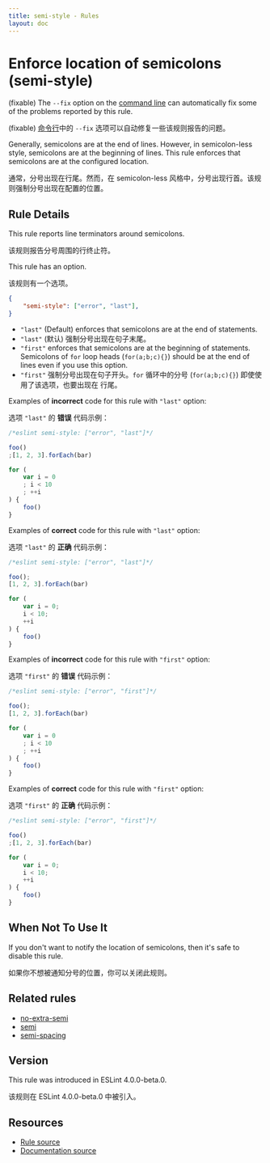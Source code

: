 ```yaml
---
title: semi-style - Rules
layout: doc
---
```

<!-- Note: No pull requests accepted for this file. See README.md in the root directory for details. -->

# Enforce location of semicolons (semi-style)

(fixable) The `--fix` option on the [command line](../user-guide/command-line-interface#fix) can automatically fix some of the problems reported by this rule.

(fixable) [命令行](../user-guide/command-line-interface#fix)中的 `--fix` 选项可以自动修复一些该规则报告的问题。

Generally, semicolons are at the end of lines. However, in semicolon-less style, semicolons are at the beginning of lines. This rule enforces that semicolons are at the configured location.

通常，分号出现在行尾。然而，在 semicolon-less 风格中，分号出现行首。该规则强制分号出现在配置的位置。

## Rule Details

This rule reports line terminators around semicolons.

该规则报告分号周围的行终止符。

This rule has an option.

该规则有一个选项。

```json
{
    "semi-style": ["error", "last"],
}
```

- `"last"` (Default) enforces that semicolons are at the end of statements.
- `"last"` (默认) 强制分号出现在句子末尾。
- `"first"` enforces that semicolons are at the beginning of statements. Semicolons of `for` loop heads (`for(a;b;c){}`) should be at the end of lines even if you use this option.
- `"first"` 强制分号出现在句子开头。`for` 循环中的分号 (`for(a;b;c){}`) 即使使用了该选项，也要出现在
行尾。

Examples of **incorrect** code for this rule with `"last"` option:

选项 `"last"` 的 **错误** 代码示例：

```js
/*eslint semi-style: ["error", "last"]*/

foo()
;[1, 2, 3].forEach(bar)

for (
    var i = 0
    ; i < 10
    ; ++i
) {
    foo()
}
```

Examples of **correct** code for this rule with `"last"` option:

选项 `"last"` 的 **正确** 代码示例：

```js
/*eslint semi-style: ["error", "last"]*/

foo();
[1, 2, 3].forEach(bar)

for (
    var i = 0;
    i < 10;
    ++i
) {
    foo()
}
```

Examples of **incorrect** code for this rule with `"first"` option:

选项 `"first"` 的 **错误** 代码示例：

```js
/*eslint semi-style: ["error", "first"]*/

foo();
[1, 2, 3].forEach(bar)

for (
    var i = 0
    ; i < 10
    ; ++i
) {
    foo()
}
```

Examples of **correct** code for this rule with `"first"` option:

选项 `"first"` 的 **正确** 代码示例：

```js
/*eslint semi-style: ["error", "first"]*/

foo()
;[1, 2, 3].forEach(bar)

for (
    var i = 0;
    i < 10;
    ++i
) {
    foo()
}
```

## When Not To Use It

If you don't want to notify the location of semicolons, then it's safe to disable this rule.

如果你不想被通知分号的位置，你可以关闭此规则。

## Related rules

- [no-extra-semi](./no-extra-semi)
- [semi](./semi)
- [semi-spacing](./semi-spacing)

## Version

This rule was introduced in ESLint 4.0.0-beta.0.

该规则在 ESLint 4.0.0-beta.0 中被引入。

## Resources

* [Rule source](https://github.com/eslint/eslint/tree/master/lib/rules/semi-style.js)
* [Documentation source](https://github.com/eslint/eslint/tree/master/docs/rules/semi-style.md)
